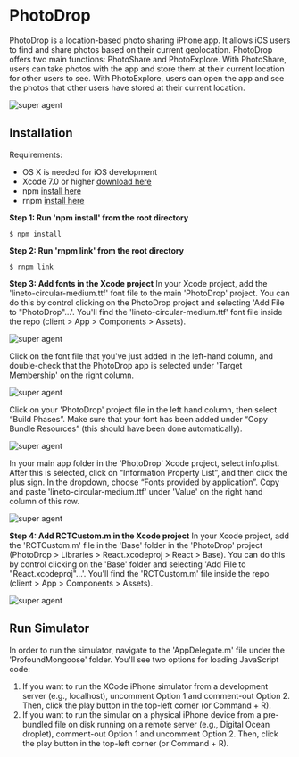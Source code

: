 # PhotoDrop

PhotoDrop is a location-based photo sharing iPhone app. It allows iOS users to find and share photos based on their current geolocation. PhotoDrop offers two main functions: PhotoShare and PhotoExplore. With PhotoShare, users can take photos with the app and store them at their current location for other users to see. With PhotoExplore, users can open the app and see the photos that other users have stored at their current location.

![super agent](https://raw.githubusercontent.com/ProfoundMongoose/PhotoDrop/master/client/images/logoresized.png)

## Installation

Requirements:
- OS X is needed for iOS development
- Xcode 7.0 or higher [download here](https://developer.apple.com/xcode/download/)
- npm [install here](http://blog.npmjs.org/post/85484771375/how-to-install-npm)
- rnpm [install here](https://github.com/rnpm/rnpm)

__Step 1: Run 'npm install' from the root directory__

```
$ npm install
```

__Step 2: Run 'rnpm link' from the root directory__

```
$ rnpm link
```

__Step 3: Add fonts in the Xcode project__
In your Xcode project, add the 'lineto-circular-medium.ttf' font file to the main 'PhotoDrop' project. You can do this by control clicking on the PhotoDrop project and selecting 'Add File to "PhotoDrop"...'. You'll find the 'lineto-circular-medium.ttf' font file inside the repo (client > App > Components > Assets). 

![super agent](http://i.imgur.com/gZ9fyt4.png)

Click on the font file that you've just added in the left-hand column, and double-check that the PhotoDrop app is selected under 'Target Membership' on the right column.

![super agent](http://i.imgur.com/7HtXntz.png)

Click on your 'PhotoDrop' project file in the left hand column, then select “Build Phases”. Make sure that your font has been added under “Copy Bundle Resources” (this should have been done automatically).

![super agent](http://i.imgur.com/HyHgrbR.png)

In your main app folder in the 'PhotoDrop' Xcode project, select info.plist. After this is selected, click on “Information Property List”, and then click the plus sign. In the dropdown, choose “Fonts provided by application”. Copy and paste 'lineto-circular-medium.ttf' under 'Value' on the right hand column of this row.

![super agent](http://i.imgur.com/rcn9Q3u.png)

__Step 4: Add RCTCustom.m in the Xcode project__
In your Xcode project, add the 'RCTCustom.m' file in the 'Base' folder in the 'PhotoDrop' project (PhotoDrop > Libraries > React.xcodeproj > React > Base). You can do this by control clicking on the 'Base' folder and selecting 'Add File to "React.xcodeproj"...'. You'll find the 'RCTCustom.m' file inside the repo (client > App > Components > Assets).

![super agent](http://i.imgur.com/AKDxeVV.png)

## Run Simulator

In order to run the simulator, navigate to the 'AppDelegate.m' file under the 'ProfoundMongoose' folder. You'll see two options for loading JavaScript code:

1. If you want to run the XCode iPhone simulator from a development server (e.g., localhost), uncomment Option 1 and comment-out Option 2. Then, click the play button in the top-left corner (or Command + R).
2. If you want to run the simular on a physical iPhone device from a pre-bundled file on disk running on a remote server (e.g., Digital Ocean droplet), comment-out Option 1 and uncomment Option 2. Then, click the play button in the top-left corner (or Command + R).
